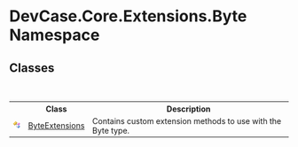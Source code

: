 # DevCase.Core.Extensions.Byte Namespace
 




## Classes
&nbsp;<table><tr><th></th><th>Class</th><th>Description</th></tr><tr><td>![Public class](media/pubclass.gif "Public class")</td><td><a href="T_DevCase_Core_Extensions_Byte_ByteExtensions">ByteExtensions</a></td><td>
Contains custom extension methods to use with the Byte type.</td></tr></table>&nbsp;
